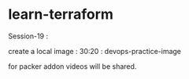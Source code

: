 # learn-terraform


Session-19 :


create a local image : 30:20  : devops-practice-image

for packer addon videos will be shared.